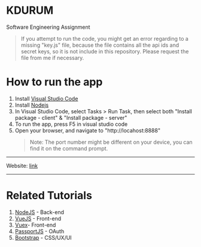 # KDURUM
Software Engineering Assignment
> If you attempt to run the code, you might get an error regarding to a missing "key.js" file, because the file contains all the api ids and secret keys, so it is not include in this repository. Please request the file from me if necessary.

# How to run the app
1. Install [Visual Studio Code](https://code.visualstudio.com/)
2. Install [Nodejs](https://nodejs.org)
3. In Visual Studio Code, select Tasks > Run Task, then select both "Install package - client" & "Install package - server"
4. To run the app, press F5 in visual studio code
5. Open your browser, and navigate to "http://locahost:8888" 
    > Note: The port number might be different on your device, you can find it on the command prompt.
    
---------------
Website: [link](https://kdurum.herokuapp.com/)

---------------
# Related Tutorials
1. [NodeJS](https://youtu.be/w-7RQ46RgxU) - Back-end
3. [VueJS](https://youtu.be/5LYrN_cAJoA) - Front-end
4. [Vuex](https://youtu.be/BGAu__J4xoc)- Front-end
2. [PassportJS](https://youtu.be/sakQbeRjgwg) - OAuth
5. [Bootstrap](https://youtu.be/xvfm7IpEkBk) - CSS/UX/UI
